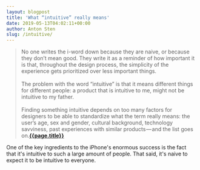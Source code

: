 ```yaml
---
layout: blogpost
title: 'What “intuitive” really means'
date: 2019-05-13T04:02:11+00:00
author: Anton Sten
slug: /intuitive/
---
```


>No one writes the i-word down because they are naive, or because they don’t mean good. They write it as a reminder of how important it is that, throughout the design process, the simplicity of the experience gets prioritized over less important things.<br /><br />
The problem with the word “intuitive” is that it means different things for different people: a product that is intuitive to me, might not be intuitive to my father.<br /><br />
Finding something intuitive depends on too many factors for designers to be able to standardize what the term really means: the user’s age, sex and gender, cultural background, technology savviness, past experiences with similar products — and the list goes on.**[{{page.title}}](https://uxdesign.cc/what-intuitive-really-means-12e474722ce8)**

One of the key ingredients to the iPhone's enormous success is the fact that it's intuitive to such a large amount of people. That said, it's naive to expect it to be intuitive to everyone. 
